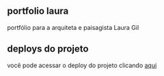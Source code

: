 ## portfolio laura
portfólio para a arquiteta e paisagista Laura Gil

## deploys do projeto
você pode acessar o deploy do projeto clicando [aqui]('https://gabriel-brunetti.github.io/portfolioLaura/')
